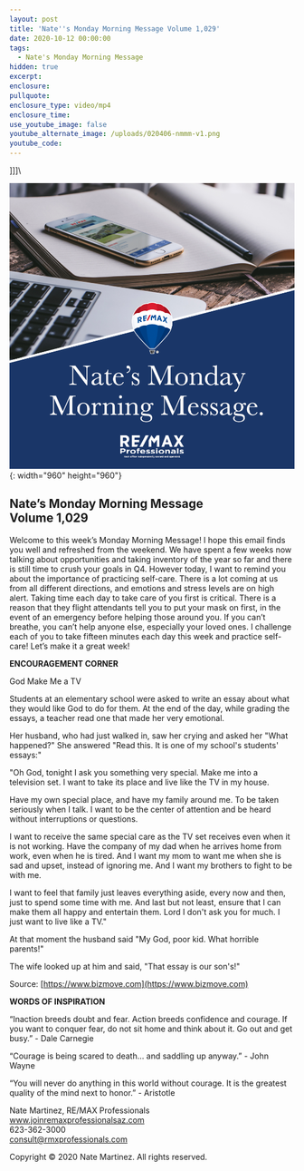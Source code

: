 ```yaml
---
layout: post
title: 'Nate''s Monday Morning Message Volume 1,029'
date: 2020-10-12 00:00:00
tags:
  - Nate's Monday Morning Message
hidden: true
excerpt:
enclosure:
pullquote:
enclosure_type: video/mp4
enclosure_time:
use_youtube_image: false
youtube_alternate_image: /uploads/020406-nmmm-v1.png
youtube_code:
---
```


\]\]\]\\

![](/uploads/020406-nmmm-v1.png){: width="960" height="960"}

## **Nate’s Monday Morning Message<br>Volume 1,029**

Welcome to this week’s Monday Morning Message\! I hope this email finds you well and refreshed from the weekend. We have spent a few weeks now talking about opportunities and taking inventory of the year so far and there is still time to crush your goals in Q4. However today, I want to remind you about the importance of practicing self-care. There is a lot coming at us from all different directions, and emotions and stress levels are on high alert. Taking time each day to take care of you first is critical. There is a reason that they flight attendants tell you to put your mask on first, in the event of an emergency before helping those around you. If you can’t breathe, you can’t help anyone else, especially your loved ones. I challenge each of you to take fifteen minutes each day this week and practice self-care\! Let’s make it a great week\!

**ENCOURAGEMENT CORNER**

God Make Me a TV

Students at an elementary school were asked to write an essay about what they would like God to do for them. At the end of the day, while grading the essays, a teacher read one that made her very emotional.

Her husband, who had just walked in, saw her crying and asked her "What happened?" She answered "Read this. It is one of my school's students' essays:"

"Oh God, tonight I ask you something very special. Make me into a television set. I want to take its place and live like the TV in my house.

Have my own special place, and have my family around me. To be taken seriously when I talk. I want to be the center of attention and be heard without interruptions or questions.

I want to receive the same special care as the TV set receives even when it is not working. Have the company of my dad when he arrives home from work, even when he is tired. And I want my mom to want me when she is sad and upset, instead of ignoring me. And I want my brothers to fight to be with me.

I want to feel that family just leaves everything aside, every now and then, just to spend some time with me. And last but not least, ensure that I can make them all happy and entertain them. Lord I don't ask you for much. I just want to live like a TV."

At that moment the husband said "My God, poor kid. What horrible parents\!"

The wife looked up at him and said, "That essay is our son's\!"

Source: [https://www.bizmove.com](https://www.bizmove.com)

**WORDS OF INSPIRATION**

“Inaction breeds doubt and fear. Action breeds confidence and courage. If you want to conquer fear, do not sit home and think about it. Go out and get busy.” - Dale Carnegie

“Courage is being scared to death… and saddling up anyway.” - John Wayne

“You will never do anything in this world without courage. It is the greatest quality of the mind next to honor.” - Aristotle

Nate Martinez, RE/MAX Professionals<br>www.joinremaxprofessionalsaz.com<br>623-362-3000<br>consult@rmxprofessionals.com

Copyright &copy; 2020 Nate Martinez. All rights reserved.